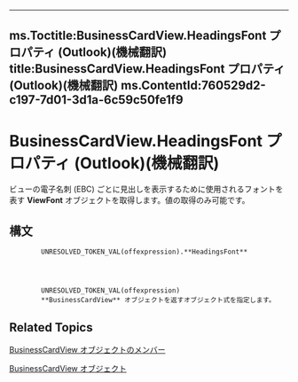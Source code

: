 

---
ms.Toctitle:BusinessCardView.HeadingsFont プロパティ (Outlook)(機械翻訳)
title:BusinessCardView.HeadingsFont プロパティ (Outlook)(機械翻訳)
ms.ContentId:760529d2-c197-7d01-3d1a-6c59c50fe1f9
---
# BusinessCardView.HeadingsFont プロパティ (Outlook)(機械翻訳)




ビューの電子名刺 (EBC) ごとに見出しを表示するために使用されるフォントを表す **ViewFont** オブジェクトを取得します。値の取得のみ可能です。

## 構文

            UNRESOLVED_TOKEN_VAL(offexpression).**HeadingsFont**




            UNRESOLVED_TOKEN_VAL(offexpression)
            **BusinessCardView** オブジェクトを返すオブジェクト式を指定します。



## Related Topics

[BusinessCardView オブジェクトのメンバー](7ae88b49-5a9f-1a7b-79c2-3320bb0b50ae.md)

[BusinessCardView オブジェクト](83706cf8-080c-fbf0-9381-5801a2dd4dfd.md)




